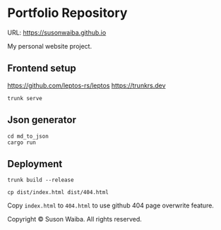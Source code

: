 # Portfolio Repository

URL: https://susonwaiba.github.io

My personal website project.

## Frontend setup

https://github.com/leptos-rs/leptos
https://trunkrs.dev

```
trunk serve
```

## Json generator

```
cd md_to_json
cargo run
```

## Deployment

```
trunk build --release

cp dist/index.html dist/404.html
```

Copy `index.html` to `404.html` to use github 404 page overwrite feature.

Copyright © Suson Waiba. All rights reserved.
